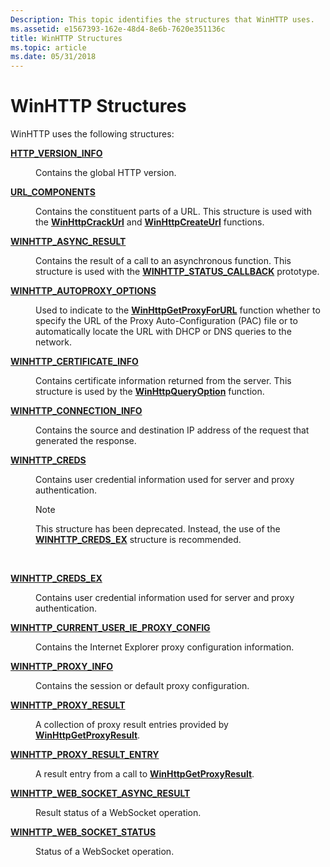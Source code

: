 ```yaml
---
Description: This topic identifies the structures that WinHTTP uses.
ms.assetid: e1567393-162e-48d4-8e6b-7620e351136c
title: WinHTTP Structures
ms.topic: article
ms.date: 05/31/2018
---
```


# WinHTTP Structures

WinHTTP uses the following structures:

<dl> <dt>

[**HTTP\_VERSION\_INFO**](/windows/win32/api/winhttp/ns-winhttp-http_version_info)
</dt> <dd>

Contains the global HTTP version.

</dd> <dt>

[**URL\_COMPONENTS**](/windows/win32/api/winhttp/ns-winhttp-url_components)
</dt> <dd>

Contains the constituent parts of a URL. This structure is used with the [**WinHttpCrackUrl**](/windows/desktop/api/Winhttp/nf-winhttp-winhttpcrackurl) and [**WinHttpCreateUrl**](/windows/desktop/api/Winhttp/nf-winhttp-winhttpcreateurl) functions.

</dd> <dt>

[**WINHTTP\_ASYNC\_RESULT**](/windows/win32/api/winhttp/ns-winhttp-winhttp_async_result)
</dt> <dd>

Contains the result of a call to an asynchronous function. This structure is used with the [**WINHTTP\_STATUS\_CALLBACK**](https://msdn.microsoft.com/library/Aa383917(v=VS.85).aspx) prototype.

</dd> <dt>

[**WINHTTP\_AUTOPROXY\_OPTIONS**](/windows/win32/api/winhttp/ns-winhttp-winhttp_autoproxy_options)
</dt> <dd>

Used to indicate to the [**WinHttpGetProxyForURL**](/windows/desktop/api/Winhttp/nf-winhttp-winhttpgetproxyforurl) function whether to specify the URL of the Proxy Auto-Configuration (PAC) file or to automatically locate the URL with DHCP or DNS queries to the network.

</dd> <dt>

[**WINHTTP\_CERTIFICATE\_INFO**](/windows/win32/api/winhttp/ns-winhttp-winhttp_certificate_info)
</dt> <dd>

Contains certificate information returned from the server. This structure is used by the [**WinHttpQueryOption**](/windows/desktop/api/Winhttp/nf-winhttp-winhttpqueryoption) function.

</dd> <dt>

[**WINHTTP\_CONNECTION\_INFO**](/windows/desktop/api/Winhttp/ns-winhttp-winhttp_connection_info)
</dt> <dd>

Contains the source and destination IP address of the request that generated the response.

</dd> <dt>

[**WINHTTP\_CREDS**](/windows/win32/api/winhttp/ns-winhttp-winhttp_creds)
</dt> <dd>

Contains user credential information used for server and proxy authentication.

> [!Note]  
> This structure has been deprecated. Instead, the use of the [**WINHTTP\_CREDS\_EX**](/windows/win32/api/winhttp/ns-winhttp-winhttp_creds_ex) structure is recommended.

 

</dd> <dt>

[**WINHTTP\_CREDS\_EX**](/windows/win32/api/winhttp/ns-winhttp-winhttp_creds_ex)
</dt> <dd>

Contains user credential information used for server and proxy authentication.

</dd> <dt>

[**WINHTTP\_CURRENT\_USER\_IE\_PROXY\_CONFIG**](/windows/desktop/api/Winhttp/ns-winhttp-winhttp_current_user_ie_proxy_config)
</dt> <dd>

Contains the Internet Explorer proxy configuration information.

</dd> <dt>

[**WINHTTP\_PROXY\_INFO**](/windows/win32/api/winhttp/ns-winhttp-winhttp_proxy_info)
</dt> <dd>

Contains the session or default proxy configuration.

</dd> <dt>

[**WINHTTP\_PROXY\_RESULT**](/windows/desktop/api/winhttp/ns-winhttp-winhttp_proxy_result)
</dt> <dd>

A collection of proxy result entries provided by [**WinHttpGetProxyResult**](/windows/desktop/api/Winhttp/nf-winhttp-winhttpgetproxyresult).

</dd> <dt>

[**WINHTTP\_PROXY\_RESULT\_ENTRY**](/windows/desktop/api/winhttp/ns-winhttp-winhttp_proxy_result_entry)
</dt> <dd>

A result entry from a call to [**WinHttpGetProxyResult**](/windows/desktop/api/Winhttp/nf-winhttp-winhttpgetproxyresult).

</dd> <dt>

[**WINHTTP\_WEB\_SOCKET\_ASYNC\_RESULT**](/windows/desktop/api/winhttp/ns-winhttp-winhttp_web_socket_async_result)
</dt> <dd>

Result status of a WebSocket operation.

</dd> <dt>

[**WINHTTP\_WEB\_SOCKET\_STATUS**](/windows/desktop/api/winhttp/ns-winhttp-winhttp_web_socket_status)
</dt> <dd>

Status of a WebSocket operation.

</dd> </dl>

 

 



